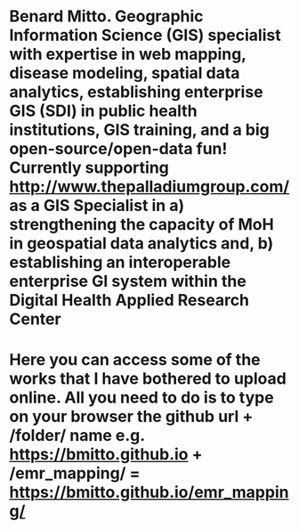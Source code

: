 # Benard Mitto. Geographic Information Science (GIS) specialist with expertise in web mapping, disease modeling, spatial data analytics, establishing enterprise GIS (SDI) in public health institutions, GIS training, and a big open-source/open-data fun! Currently supporting http://www.thepalladiumgroup.com/ as a GIS Specialist in a) strengthening the capacity of MoH in geospatial data analytics and, b) establishing an interoperable enterprise GI system within the Digital Health Applied Research Center
# Here you can access some of the works that I have bothered to upload online. All you need to do is to type on your browser the github url + /folder/ name e.g. https://bmitto.github.io + /emr_mapping/ =  https://bmitto.github.io/emr_mapping/
